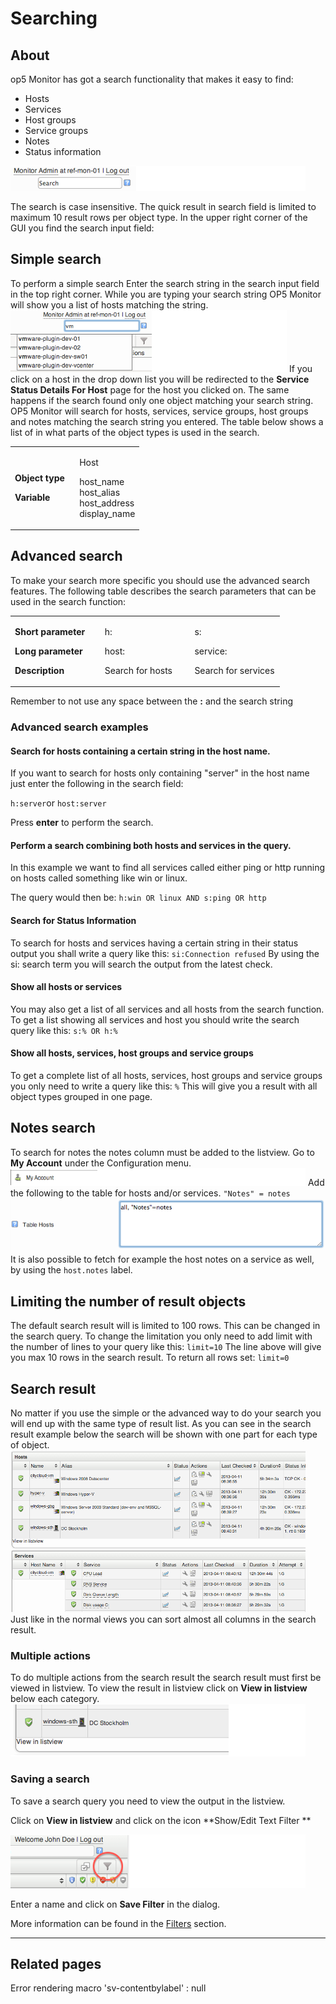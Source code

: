 # Searching

## About

op5 Monitor has got a search functionality that makes it easy to find:

- Hosts
- Services
- Host groups
- Service groups
- Notes
- Status information

![](attachments/16482309/16679036.png)

The search is case insensitive. The quick result in search field is limited to maximum 10 result rows per object type.
In the upper right corner of the GUI you find the search input field:

## Simple search

To perform a simple search
 Enter the search string in the search input field in the top right corner.
 While you are typing your search string OP5 Monitor will show you a list of hosts matching the string.
 ![](attachments/16482309/16679033.png)
 If you click on a host in the drop down list you will be redirected to the **Service Status Details For Host** page for the host you clicked on. The same happens if the search found only one object matching your search string.
 OP5 Monitor will search for hosts, services, service groups, host groups and notes matching the search string you entered.
 The table below shows a list of in what parts of the object types is used in the search.

<table>
<colgroup>
<col width="50%" />
<col width="50%" />
</colgroup>
<tbody>
<tr class="odd">
<td align="left"><p><strong>Object type</strong></p>
<p><strong>Variable</strong></p></td>
<td align="left"><p>Host</p>
<p>host_name<br /> host_alias<br /> host_address<br /> display_name</p></td>
</tr>
</tbody>
</table>

## Advanced search

To make your search more specific you should use the advanced search features.
 The following table describes the search parameters that can be used in the search function:

<table>
<colgroup>
<col width="33%" />
<col width="33%" />
<col width="33%" />
</colgroup>
<tbody>
<tr class="odd">
<td align="left"><p><strong>Short parameter</strong></p>
<p><strong>Long parameter</strong></p>
<p><strong>Description</strong></p></td>
<td align="left"><p>h:</p>
<p>host:</p>
<p>Search for hosts</p></td>
<td align="left"><p>s:</p>
<p>service:</p>
<p>Search for services</p></td>
</tr>
</tbody>
</table>

 Remember to not use any space between the **:** and the search string

### Advanced search examples

#### Search for hosts containing a certain string in the host name.

If you want to search for hosts only containing "server" in the host name
 just enter the following in the search field:

`h:server`or
`host:server`

Press **enter** to perform the search.

#### Perform a search combining both hosts and services in the query.

In this example we want to find all services called either ping or http running on hosts called something like win or linux.

The query would then be:
 `h:win OR linux AND s:ping OR http`

#### Search for Status Information

To search for hosts and services having a certain string in their status output you shall write a query like this:
 `si:Connection refused`
 By using the si: search term you will search the output from the latest check.

#### Show all hosts or services

You may also get a list of all services and all hosts from the search function.
 To get a list showing all services and host you should write the search query like this:
 `s:% OR h:%`

#### Show all hosts, services, host groups and service groups

To get a complete list of all hosts, services, host groups and service groups you only need to write a query like this:
 `%`
 This will give you a result with all object types grouped in one page.

## Notes search

To search for notes the notes column must be added to the listview.
 Go to **My Account** under the Configuration menu. ![](attachments/16482309/16679034.png)
 Add the following to the table for hosts and/or services.
 `"Notes" = notes`
![](attachments/16482309/16679046.png)
 It is also possible to fetch for example the host notes on a service as well, by using the `host.notes` label.

## Limiting the number of result objects

The default search result will is limited to 100 rows. This can be changed in the search query.
 To change the limitation you only need to add limit with the number of lines to your query like this:
 `limit=10`
 The line above will give you max 10 rows in the search result.
 To return all rows set:
 `limit=0`

## Search result

No matter if you use the simple or the advanced way to do your search you will end up with the same type of result list.
 As you can see in the search result example below the search will be shown with one part for each type of object.
 ![](attachments/16482309/16679032.png)
 Just like in the normal views you can sort almost all columns in the search result.

### Multiple actions

To do multiple actions from the search result the search result must first be viewed in listview.
 To view the result in listview click on **View in listview** below each category.
 ![](attachments/16482309/16679031.png)

### Saving a search

To save a search query you need to view the output in the listview.

Click on **View in listview** and click on the icon **Show/Edit Text Filter **

**![](attachments/16482309/16679044.png "Show/Edit text filter")**

Enter a name and click on **Save Filter** in the dialog.

More information can be found in the [Filters](Filters) section.

* * * * *

## Related pages

Error rendering macro 'sv-contentbylabel' : null
